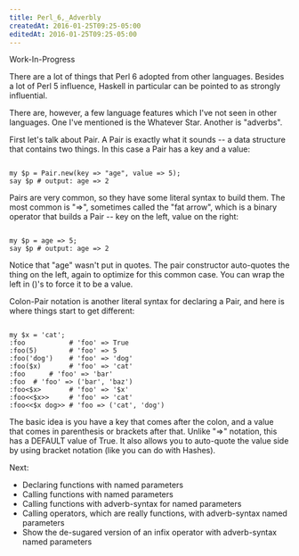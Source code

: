 ```yaml
---
title: Perl_6,_Adverbly
createdAt: 2016-01-25T09:25-05:00
editedAt: 2016-01-25T09:25-05:00
---
```


Work-In-Progress

There are a lot of things that Perl 6 adopted from other languages. Besides a lot of Perl 5 influence, Haskell in particular can be pointed to as strongly influential.

There are, however, a few language features which I've not seen in other languages. One I've mentioned is the Whatever Star. Another is "adverbs".

First let's talk about Pair. A Pair is exactly what it sounds -- a data structure that contains two things. In this case a Pair has a key and a value:

<code>
my $p = Pair.new(key => "age", value => 5);
say $p # output: age => 2
</code>

Pairs are very common, so they have some literal syntax to build them. The most common is "=>", sometimes called the "fat arrow", which is a binary operator that builds a Pair -- key on the left, value on the right:

<code>
my $p = age => 5;
say $p # output: age => 2
</code>

Notice that "age" wasn't put in quotes. The pair constructor auto-quotes the thing on the left, again to optimize for this common case. You can wrap the left in ()'s to force it to be a value.

Colon-Pair notation is another literal syntax for declaring a Pair, and here is where things start to get different:

<code>
my $x = 'cat';
:foo           # 'foo' => True
:foo(5)        # 'foo' => 5
:foo('dog')    # 'foo' => 'dog'
:foo($x)       # 'foo' => 'cat'
:foo<bar>      # 'foo' => 'bar'
:foo<bar baz>  # 'foo' => ('bar', 'baz')
:foo<$x>       # 'foo' => '$x'
:foo<<$x>>     # 'foo' => 'cat'
:foo<<$x dog>> # 'foo => ('cat', 'dog')
</code>

The basic idea is you have a key that comes after the colon, and a value that comes in parenthesis or brackets after that. Unlike "=>" notation, this has a DEFAULT value of True. It also allows you to auto-quote the value side by using bracket notation (like you can do with Hashes).

Next:
* Declaring functions with named parameters
* Calling functions with named parameters
* Calling functions with adverb-syntax for named parameters
* Calling operators, which are really functions, with adverb-syntax named parameters
* Show the de-sugared version of an infix operator with adverb-syntax named parameters



